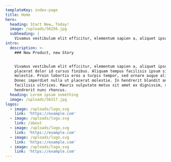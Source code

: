 ```yaml
---
templateKey: index-page
title: Home
hero:
  heading: Start New… Today!
  image: /uploads/56256.jpg
  subheading: |
    Vivamus vestibulum elit efficitur, elementum sapien a, aliquet ipsum
intro:
  description: >-
    ### New Product, new Story


    Vivamus vestibulum elit efficitur, elementum sapien a, aliquet ipsum. Fusce
    placerat dolor id cursus finibus. Aliquam tempus facilisis ipsum sit amet
    molestie. Proin lobortis eros a turpis tempor, sed ornare augue aliquam.
    Donec imperdiet nulla ut placerat molestie. In hendrerit blandit ante
    facilisis ultrices. Mauris vulputate metus sit amet ex dignissim, sed
    hendrerit nunc rhoncus.
  heading: Lorem ipsum something
  image: /uploads/56217.jpg
logos:
  - image: /uploads/logo.svg
    link: 'https://example.com'
  - image: /uploads/logo.svg
    link: /about
  - image: /uploads/logo.svg
    link: 'https://example.com'
  - image: /uploads/logo.svg
    link: 'https://example.com'
  - image: /uploads/logo.svg
    link: 'https://example.com'
---
```


